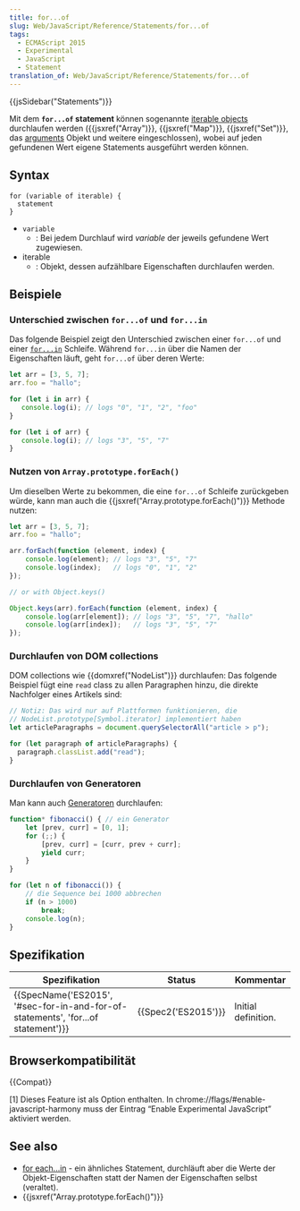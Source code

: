 ```yaml
---
title: for...of
slug: Web/JavaScript/Reference/Statements/for...of
tags:
  - ECMAScript 2015
  - Experimental
  - JavaScript
  - Statement
translation_of: Web/JavaScript/Reference/Statements/for...of
---
```

{{jsSidebar("Statements")}}

Mit dem **`for...of` statement** können sogenannte [iterable objects](/de/docs/Web/JavaScript/Guide/iterable) durchlaufen werden ({{jsxref("Array")}}, {{jsxref("Map")}}, {{jsxref("Set")}}, das [arguments](/de/docs/Web/JavaScript/Reference/Functions_and_function_scope/arguments) Objekt und weitere eingeschlossen), wobei auf jeden gefundenen Wert eigene Statements ausgeführt werden können.

## Syntax

    for (variable of iterable) {
      statement
    }

- `variable`
  - : Bei jedem Durchlauf wird _variable_ der jeweils gefundene Wert zugewiesen.
- iterable
  - : Objekt, dessen aufzählbare Eigenschaften durchlaufen werden.

## Beispiele

### Unterschied zwischen `for...of` und `for...in`

Das folgende Beispiel zeigt den Unterschied zwischen einer `for...of` und einer [`for...in`](/en-US/docs/Web/JavaScript/Reference/Statements/for...in "en-US/docs/JavaScript/Reference/Statements/for...in") Schleife. Während `for...in` über die Namen der Eigenschaften läuft, geht `for...of` über deren Werte:

```js
let arr = [3, 5, 7];
arr.foo = "hallo";

for (let i in arr) {
   console.log(i); // logs "0", "1", "2", "foo"
}

for (let i of arr) {
   console.log(i); // logs "3", "5", "7"
}
```

### Nutzen von `Array.prototype.forEach()`

Um dieselben Werte zu bekommen, die eine `for...of` Schleife zurückgeben würde, kann man auch die {{jsxref("Array.prototype.forEach()")}} Methode nutzen:

```js
let arr = [3, 5, 7];
arr.foo = "hallo";

arr.forEach(function (element, index) {
    console.log(element); // logs "3", "5", "7"
    console.log(index);   // logs "0", "1", "2"
});

// or with Object.keys()

Object.keys(arr).forEach(function (element, index) {
    console.log(arr[element]); // logs "3", "5", "7", "hallo"
    console.log(arr[index]);   // logs "3", "5", "7"
});
```

### Durchlaufen von DOM collections

DOM collections wie {{domxref("NodeList")}} durchlaufen: Das folgende Beispiel fügt eine `read` class zu allen Paragraphen hinzu, die direkte Nachfolger eines Artikels sind:

```js
// Notiz: Das wird nur auf Plattformen funktionieren, die
// NodeList.prototype[Symbol.iterator] implementiert haben
let articleParagraphs = document.querySelectorAll("article > p");

for (let paragraph of articleParagraphs) {
  paragraph.classList.add("read");
}
```

### Durchlaufen von Generatoren

Man kann auch [Generatoren](/de/docs/Web/JavaScript/Reference/Statements/function*) durchlaufen:

```js
function* fibonacci() { // ein Generator
    let [prev, curr] = [0, 1];
    for (;;) {
        [prev, curr] = [curr, prev + curr];
        yield curr;
    }
}

for (let n of fibonacci()) {
    // die Sequence bei 1000 abbrechen
    if (n > 1000)
        break;
    console.log(n);
}
```

## Spezifikation

| Spezifikation                                                                                                | Status                   | Kommentar           |
| ------------------------------------------------------------------------------------------------------------ | ------------------------ | ------------------- |
| {{SpecName('ES2015', '#sec-for-in-and-for-of-statements', 'for...of statement')}} | {{Spec2('ES2015')}} | Initial definition. |

## Browserkompatibilität

{{Compat}}

\[1] Dieses Feature ist als Option enthalten. In chrome://flags/#enable-javascript-harmony muss der Eintrag “Enable Experimental JavaScript” aktiviert werden.

## See also

- [for each...in](/de/docs/Web/JavaScript/Reference/Statements/for_each...in) - ein ähnliches Statement, durchläuft aber die Werte der Objekt-Eigenschaften statt der Namen der Eigenschaften selbst (veraltet).
- {{jsxref("Array.prototype.forEach()")}}
